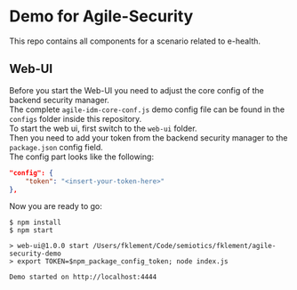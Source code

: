 # Demo for Agile-Security
This repo contains all components for a scenario related to e-health.

## Web-UI
Before you start the Web-UI you need to adjust the core config of the backend security manager.  
The complete `agile-idm-core-conf.js` demo config file can be found in the `configs` folder inside this repository.  
To start the web ui, first switch to the `web-ui` folder.  
Then you need to add your token from the backend security manager to the `package.json` config field.  
The config part looks like the following:
```json
"config": {
    "token": "<insert-your-token-here>"
},
```

Now you are ready to go:
```shell
$ npm install
$ npm start

> web-ui@1.0.0 start /Users/fklement/Code/semiotics/fklement/agile-security-demo
> export TOKEN=$npm_package_config_token; node index.js

Demo started on http://localhost:4444
```